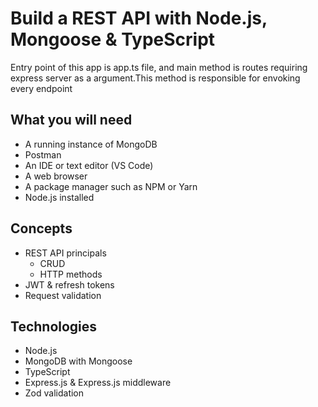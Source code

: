 # Build a REST API with Node.js, Mongoose & TypeScript
Entry point of this app is app.ts file, and main method is routes requiring express server as a argument.This method is responsible for envoking every endpoint

## What you will need
* A running instance of MongoDB
* Postman
* An IDE or text editor (VS Code)
* A web browser
* A package manager such as NPM or Yarn
* Node.js installed

## Concepts
* REST API principals
    * CRUD
    * HTTP methods
* JWT & refresh tokens
* Request validation

## Technologies
* Node.js
* MongoDB with Mongoose
* TypeScript
* Express.js & Express.js middleware
* Zod validation

